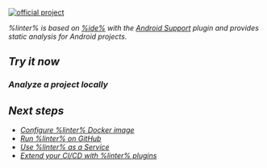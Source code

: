 [//]: # (title: Qodana Community for Android)

[![official project](https://jb.gg/badges/official-flat-square.svg)](https://confluence.jetbrains.com/display/ALL/JetBrains+on+GitHub)

<var name="linter" value="Qodana Community for Android"/>
<var name="ide" value="IntelliJ IDEA"/>
<var name="tech" value="jvm"/>
<var name="docker-image" value="jetbrains/qodana-jvm-android:2022.3-eap"/>

%linter% is based on [%ide%](https://www.jetbrains.com/idea/) with the [Android Support](https://plugins.jetbrains.com/plugin/1792-android-support) plugin and provides static analysis for Android projects. <include src="lib_qd.xml" include-id="linter-intro"/>

## Try it now

### Analyze a project locally

<p><include src="lib_qd.xml" include-id="qodana-cli-quickstart" use-filter="non-php,jvm-only,jvm-php,non-gs,other,empty"/></p>

## Next steps

- <a href="qodana-jvm-android-docker-readme.xml">Configure %linter% Docker image</a>
- <a href="github.md">Run %linter% on GitHub</a>
- <a href="service.md">Use %linter% as a Service</a>
- <a href="ci.md">Extend your CI/CD with %linter% plugins</a>
